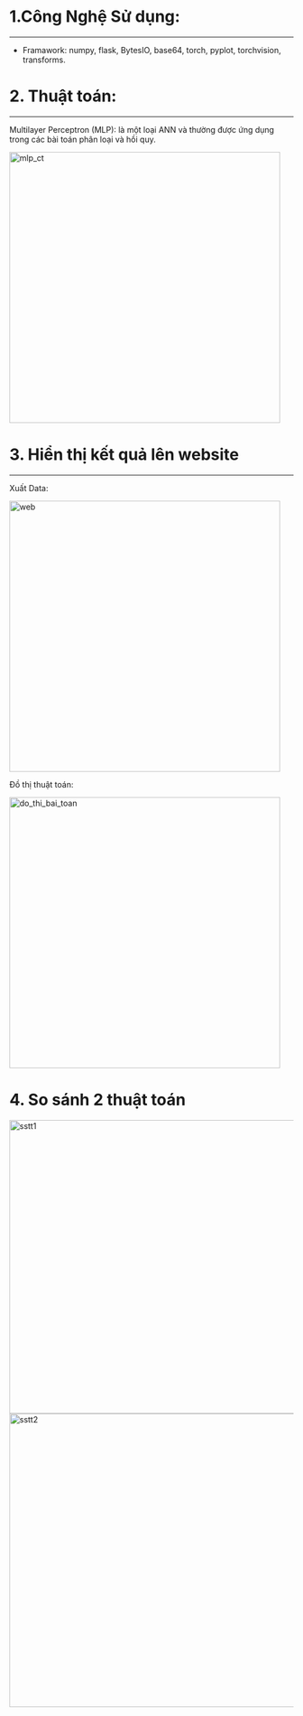 # 1.Công Nghệ Sử dụng:

---

+ Framawork: numpy, flask, BytesIO, base64, torch, pyplot, torchvision, transforms.

# 2. Thuật toán:
---

Multilayer Perceptron (MLP): là một loại ANN và thường được ứng dụng trong các bài toán phân loại và hồi quy.

<img width="480" alt="mlp_ct" src="https://github.com/user-attachments/assets/1e3ec420-12eb-4956-8464-b49b85a4b607">

# 3. Hiển thị kết quả lên website

---

Xuất Data:

<img width="480" alt="web" src="https://github.com/user-attachments/assets/56181932-d5fb-43a9-9e6c-44b709e0c803">

Đồ thị thuật toán:

<img width="480" alt="do_thi_bai_toan" src="https://github.com/user-attachments/assets/c1794d92-6367-4248-ab90-761762ba9f50">

# 4. So sánh 2 thuật toán 

<img width="520" alt="sstt1" src="https://github.com/user-attachments/assets/0949da8f-c78e-4688-abe2-986f4fb3deba">
<img width="520" alt="sstt2" src="https://github.com/user-attachments/assets/7f0726d1-f79e-4023-a1d7-96fe8a843f89">


